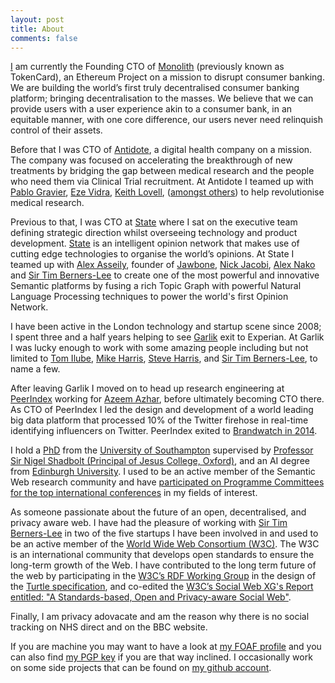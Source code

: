 ```yaml
---
layout: post 
title: About
comments: false
---
```

[I](https://uk.linkedin.com/in/mischat/) am currently the Founding CTO of [Monolith](https://monolith.xyz/) (previously known as TokenCard), an Ethereum Project on a mission to disrupt consumer banking. We are building the world’s first truly decentralised consumer banking platform; bringing decentralisation to the masses. We believe that we can provide users with a user experience akin to a consumer bank, in an equitable manner, with one core difference, our users never need relinquish control of their assets.

Before that I was CTO of [Antidote](https://antidote.me/), a digital health company on a mission. The company was focused on accelerating the breakthrough of new treatments by bridging the gap between medical research and the people who need them via Clinical Trial recruitment. At Antidote I teamed up with [Pablo Gravier](https://uk.linkedin.com/in/pablograiver), [Eze Vidra](https://twitter.com/ediggs), [Keith Lovell](https://www.linkedin.com/in/keith-lovell-2ab869), ([amongst others](https://antidote.me/about-us/team/)) to help revolutionise medical research.

Previous to that, I was CTO at [State](https://state.com/) where I sat on the executive team defining strategic direction whilst overseeing technology and product development. [State](http://state.com/) is an intelligent opinion network that makes use of cutting edge technologies to organise the world’s opinions. At State I teamed up with [Alex Asseily](https://www.linkedin.com/pub/alexander-asseily/94/a49/305), founder of [Jawbone](https://jawbone.com/), [Nick Jacobi](https://www.linkedin.com/in/nick-jakobi-4b5569/), [Alex Nako](https://www.linkedin.com/in/alexnako/) and [Sir Tim Berners-Lee](https://www.w3.org/People/Berners-Lee/) to create one of the most powerful and innovative Semantic platforms by fusing a rich Topic Graph with powerful Natural Language Processing techniques to power the world's first Opinion Network.

I have been active in the London technology and startup scene since 2008; I spent three and a half years helping to see [Garlik](http://www.garlik.com/) exit to Experian. At Garlik I was lucky enough to work with some amazing people including but not limited to [Tom Ilube](https://en.wikipedia.org/wiki/Tom_Ilube), [Mike Harris](https://en.wikipedia.org/wiki/Mike_Harris_(entrepreneur)), [Steve Harris](https://www.linkedin.com/in/swharris/), and [Sir Tim Berners-Lee](https://www.w3.org/People/Berners-Lee/), to name a few.

After leaving Garlik I moved on to head up research engineering at [PeerIndex](http://www.peerindex.com/) working for [Azeem Azhar](https://twitter.com/azeem), before ultimately becoming CTO there. As CTO of PeerIndex I led the design and development of a world leading big data platform that processed 10% of the Twitter firehose in real-time identifying influencers on Twitter. PeerIndex exited to [Brandwatch in 2014](https://www.brandwatch.com/p/peerindex-and-brandwatch/).

I hold a [PhD](/docs/tuffield_2010.pdf) from the [University of Southampton](http://www.ecs.soton.ac.uk/) supervised by [Professor Sir Nigel Shadbolt (Principal of Jesus College, Oxford)](https://en.wikipedia.org/wiki/Nigel_Shadbolt), and an AI degree from [Edinburgh University](http://www.ed.ac.uk/informatics/). I used to be an active member of the Semantic Web research community and have [participated on Programme Committees for the top international conferences](https://mmt.me.uk/about#programme) in my fields of interest.

As someone passionate about the future of an open, decentralised, and privacy aware web. I have had the pleasure of working with [Sir Tim Berners-Lee](https://en.wikipedia.org/wiki/Tim_Berners-Lee) in two of the five startups I have been involved in and used to be an active member of the [World Wide Web Consortium (W3C)](https://www.w3.org/). The W3C is an international community that develops open standards to ensure the long-term growth of the Web. I have contributed to the long term future of the web by participating in the [W3C’s RDF Working Group](https://www.w3.org/2011/rdf-wg/wiki/Main_Page) in the design of the [Turtle specification](https://www.w3.org/TR/turtle/), and co-edited the [W3C’s Social Web XG's Report entitled: "A Standards-based, Open and Privacy-aware Social Web"](https://www.w3.org/2005/Incubator/socialweb/XGR-socialweb-20101206/).

Finally, I am privacy adovacate and am the reason why there is no social tracking on NHS direct and on the BBC website.

If you are machine you may want to have a look at [my FOAF profile](https://mmt.me.uk/foaf.rdf#mischa) and you can also find [my PGP key](https://mmt.me.uk/mischa.pubkey.asc) if you are that way inclined. I occasionally work on some side projects that can be found on [my github account](https://github.com/mischat).
